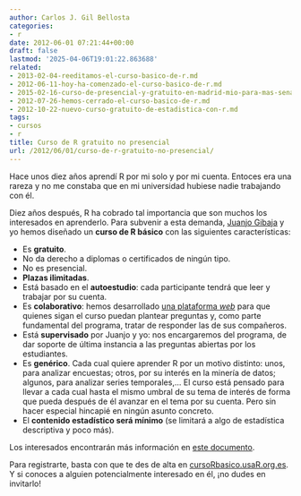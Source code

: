 ```yaml
---
author: Carlos J. Gil Bellosta
categories:
- r
date: 2012-06-01 07:21:44+00:00
draft: false
lastmod: '2025-04-06T19:01:22.863688'
related:
- 2013-02-04-reeditamos-el-curso-basico-de-r.md
- 2012-06-11-hoy-ha-comenzado-el-curso-basico-de-r.md
- 2015-02-16-curso-de-presencial-y-gratuito-en-madrid-mio-para-mas-senas.md
- 2012-07-26-hemos-cerrado-el-curso-basico-de-r.md
- 2012-10-22-nuevo-curso-gratuito-de-estadistica-con-r.md
tags:
- cursos
- r
title: Curso de R gratuito no presencial
url: /2012/06/01/curso-de-r-gratuito-no-presencial/
---
```


Hace unos diez años aprendí R por mi solo y por mi cuenta. Entoces era una rareza y no me constaba que en mi universidad hubiese nadie trabajando con él.

Diez años después, R ha cobrado tal importancia que son muchos los interesados en aprenderlo. Para subvenir a esta demanda, [Juanjo Gibaja](http://jjgibaja.net/) y yo hemos diseñado un **curso de R básico** con las siguientes características:

* Es **gratuito**.
* No da derecho a diplomas o certificados de ningún tipo.
* No es presencial.
* **Plazas ilimitadas**.
* Está basado en el **autoestudio**: cada participante tendrá que leer y trabajar por su cuenta.
* Es **colaborativo**: hemos desarrollado [una plataforma _web_](http://cursorbasico.usar.org.es/) para que quienes sigan el curso puedan plantear preguntas y, como parte fundamental del programa, tratar de responder las de sus compañeros.
* Está **supervisado** por Juanjo y yo: nos encargaremos del programa, de dar soporte de última instancia a las preguntas abiertas por los estudiantes.
* Es **genérico**. Cada cual quiere aprender R por un motivo distinto: unos, para analizar encuestas; otros, por su interés en la minería de datos; algunos, para analizar series temporales,... El curso está pensado para llevar a cada cual hasta el mismo umbral de su tema de interés de forma que pueda después de él avanzar en el tema por su cuenta. Pero sin hacer especial hincapié en ningún asunto concreto.
* El **contenido estadístico será mínimo** (se limitará a algo de estadística descriptiva y poco más).

Los interesados encontrarán más información en [este documento](https://docs.google.com/a/bbva.com/document/d/1svL_7GPS7-SHKy-w4WhFhocZW49hJ5Yf2X_FWTSChzU/edit?pli=1).

Para registrarte, basta con que te des de alta en [cursoRbasico.usaR.org.es](http://cursorbasico.usar.org.es/). Y si conoces a alguien potencialmente interesado en él, ¡no dudes en invitarlo!